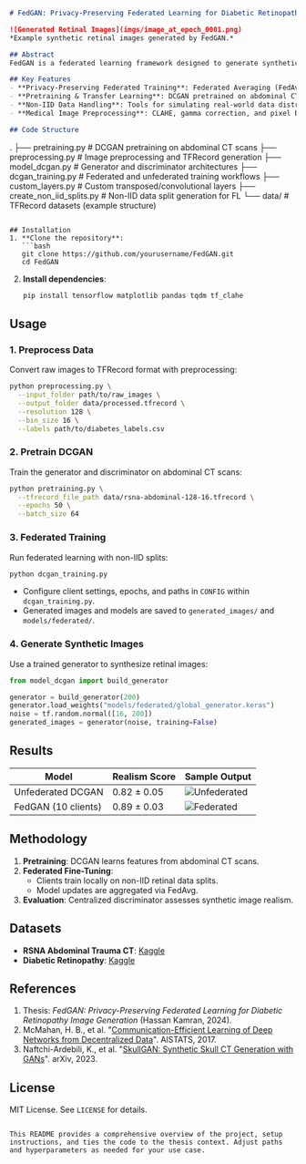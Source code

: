 ```markdown
# FedGAN: Privacy-Preserving Federated Learning for Diabetic Retinopathy Image Generation

![Generated Retinal Images](imgs/image_at_epoch_0001.png)  
*Example synthetic retinal images generated by FedGAN.*

## Abstract
FedGAN is a federated learning framework designed to generate synthetic medical images while preserving patient privacy. It combines **Generative Adversarial Networks (GANs)** with **cross-silo federated learning** to enable collaborative training across healthcare institutions without sharing raw data. The framework is pretrained on abdominal CT scans and fine-tuned on diabetic retinopathy datasets, achieving a realism score of **0.89 ± 0.03** with 10 clients. This work addresses data scarcity and privacy challenges in medical AI, complying with HIPAA and GDPR standards.

## Key Features
- **Privacy-Preserving Federated Training**: Federated Averaging (FedAvg) for aggregating GAN updates across silos.
- **Pretraining & Transfer Learning**: DCGAN pretrained on abdominal CT scans (`pretraining.py`) and fine-tuned on retinal data.
- **Non-IID Data Handling**: Tools for simulating real-world data distributions (`create_non_iid_splits.py`).
- **Medical Image Preprocessing**: CLAHE, gamma correction, and pixel binning for enhanced image quality (`preprocessing.py`).

## Code Structure
```
.
├── pretraining.py            # DCGAN pretraining on abdominal CT scans
├── preprocessing.py          # Image preprocessing and TFRecord generation
├── model_dcgan.py            # Generator and discriminator architectures
├── dcgan_training.py         # Federated and unfederated training workflows
├── custom_layers.py          # Custom transposed/convolutional layers
├── create_non_iid_splits.py  # Non-IID data split generation for FL
└── data/                     # TFRecord datasets (example structure)
```

## Installation
1. **Clone the repository**:
   ```bash
   git clone https://github.com/yourusername/FedGAN.git
   cd FedGAN
   ```

2. **Install dependencies**:
   ```bash
   pip install tensorflow matplotlib pandas tqdm tf_clahe
   ```

## Usage

### 1. Preprocess Data
Convert raw images to TFRecord format with preprocessing:
```bash
python preprocessing.py \
  --input_folder path/to/raw_images \
  --output_folder data/processed.tfrecord \
  --resolution 128 \
  --bin_size 16 \
  --labels path/to/diabetes_labels.csv
```

### 2. Pretrain DCGAN
Train the generator and discriminator on abdominal CT scans:
```bash
python pretraining.py \
  --tfrecord_file_path data/rsna-abdominal-128-16.tfrecord \
  --epochs 50 \
  --batch_size 64
```

### 3. Federated Training
Run federated learning with non-IID splits:
```bash
python dcgan_training.py
```
- Configure client settings, epochs, and paths in `CONFIG` within `dcgan_training.py`.
- Generated images and models are saved to `generated_images/` and `models/federated/`.

### 4. Generate Synthetic Images
Use a trained generator to synthesize retinal images:
```python
from model_dcgan import build_generator

generator = build_generator(200)
generator.load_weights("models/federated/global_generator.keras")
noise = tf.random.normal([16, 200])
generated_images = generator(noise, training=False)
```

## Results
| Model                     | Realism Score | Sample Output                          |
|---------------------------|---------------|----------------------------------------|
| Unfederated DCGAN         | 0.82 ± 0.05   | ![Unfederated](imgs/unfederated.png)   |
| FedGAN (10 clients)       | 0.89 ± 0.03   | ![Federated](imgs/federated.png)       |

## Methodology
1. **Pretraining**: DCGAN learns features from abdominal CT scans.
2. **Federated Fine-Tuning**:  
   - Clients train locally on non-IID retinal data splits.
   - Model updates are aggregated via FedAvg.
3. **Evaluation**: Centralized discriminator assesses synthetic image realism.

## Datasets
- **RSNA Abdominal Trauma CT**: [Kaggle](https://www.kaggle.com/datasets/theoviel/rsna-abdominal-trauma-detection-png-pt1)  
- **Diabetic Retinopathy**: [Kaggle](https://www.kaggle.com/datasets/saipavansaketh/diabetic-retinopathy-unziped)

## References
1. Thesis: *FedGAN: Privacy-Preserving Federated Learning for Diabetic Retinopathy Image Generation* (Hassan Kamran, 2024).
2. McMahan, H. B., et al. "[Communication-Efficient Learning of Deep Networks from Decentralized Data](https://arxiv.org/abs/1602.05629)". AISTATS, 2017.
3. Naftchi-Ardebili, K., et al. "[SkullGAN: Synthetic Skull CT Generation with GANs](https://arxiv.org/abs/2308.00206)". arXiv, 2023.

## License
MIT License. See `LICENSE` for details.
``` 

This README provides a comprehensive overview of the project, setup instructions, and ties the code to the thesis context. Adjust paths and hyperparameters as needed for your use case.
